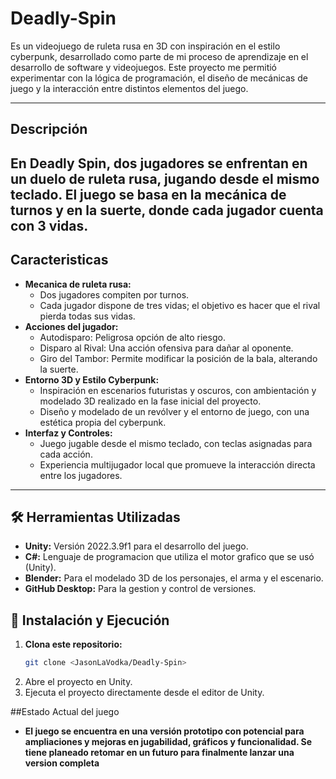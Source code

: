 # Deadly-Spin
Es un videojuego de ruleta rusa en 3D con inspiración en el estilo cyberpunk, desarrollado como parte de mi proceso de aprendizaje en el desarrollo de software y videojuegos. Este proyecto me permitió experimentar con la lógica de programación, el diseño de mecánicas de juego y la interacción entre distintos elementos del juego.

---

## Descripción
En Deadly Spin, dos jugadores se enfrentan en un duelo de ruleta rusa, jugando desde el mismo teclado. El juego se basa en la mecánica de turnos y en la suerte, donde cada jugador cuenta con 3 vidas.
---

## Caracteristicas

- **Mecanica de ruleta rusa:**
  - Dos jugadores compiten por turnos.
  - Cada jugador dispone de tres vidas; el objetivo es hacer que el rival pierda todas sus vidas.
- **Acciones del jugador:**
  - Autodisparo: Peligrosa opción de alto riesgo.
  - Disparo al Rival: Una acción ofensiva para dañar al oponente.
  - Giro del Tambor: Permite modificar la posición de la bala, alterando la suerte.
- **Entorno 3D y Estilo Cyberpunk:**
  - Inspiración en escenarios futuristas y oscuros, con ambientación y modelado 3D realizado en la fase inicial del proyecto.
  - Diseño y modelado de un revólver y el entorno de juego, con una estética propia del cyberpunk.
- **Interfaz y Controles:**
  - Juego jugable desde el mismo teclado, con teclas asignadas para cada acción.
  - Experiencia multijugador local que promueve la interacción directa entre los jugadores.

--- 
## 🛠️ Herramientas Utilizadas
 - **Unity:** Versión 2022.3.9f1 para el desarrollo del juego.
 - **C#:** Lenguaje de programacion que utiliza el motor grafico que se usó (Unity).
 - **Blender:** Para el modelado 3D de los personajes, el arma y el escenario.
 - **GitHub Desktop:** Para la gestion y control de versiones.

## 🚀 Instalación y Ejecución
1. **Clona este repositorio:**
   ```sh
   git clone <JasonLaVodka/Deadly-Spin>
   ```
2. Abre el proyecto en Unity.
3. Ejecuta el proyecto directamente desde el editor de Unity.

##Estado Actual del juego
 - **El juego se encuentra en una versión prototipo con potencial para ampliaciones y mejoras en jugabilidad, gráficos y funcionalidad. Se tiene planeado retomar en un futuro para finalmente lanzar una version completa**
